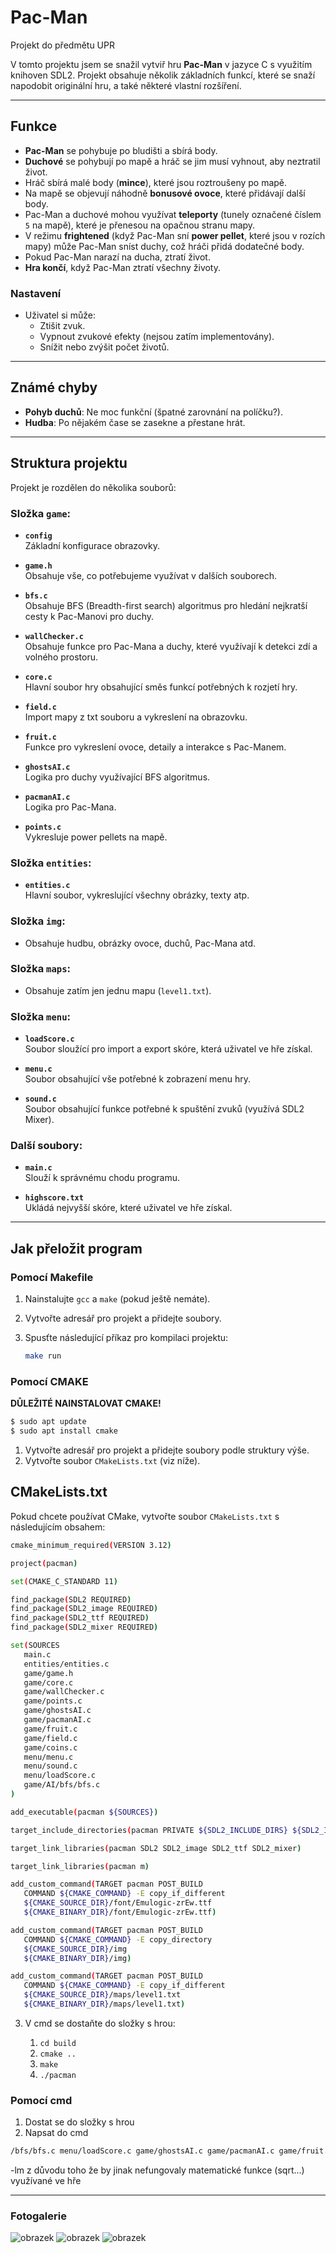 # Pac-Man

Projekt do předmětu UPR

V tomto projektu jsem se snažil vytviř hru **Pac-Man** v jazyce C s využitím knihoven SDL2. Projekt obsahuje několik základních funkcí, které se snaží napodobit originální hru, a také některé vlastní rozšíření.

---

## Funkce

- **Pac-Man** se pohybuje po bludišti a sbírá body.
- **Duchové** se pohybují po mapě a hráč se jim musí vyhnout, aby neztratil život.
- Hráč sbírá malé body (**mince**), které jsou roztroušeny po mapě.
- Na mapě se objevují náhodně **bonusové ovoce**, které přidávají další body.
- Pac-Man a duchové mohou využívat **teleporty** (tunely označené číslem `5` na mapě), které je přenesou na opačnou stranu mapy.
- V režimu **frightened** (když Pac-Man sní **power pellet**, které jsou v rozích mapy) může Pac-Man sníst duchy, což hráči přidá dodatečné body.
- Pokud Pac-Man narazí na ducha, ztratí život.
- **Hra končí**, když Pac-Man ztratí všechny životy.

### Nastavení

- Uživatel si může:
  - Ztišit zvuk.
  - Vypnout zvukové efekty (nejsou zatím implementovány).
  - Snížit nebo zvýšit počet životů.

---

## Známé chyby

- **Pohyb duchů**: Ne moc funkční (špatné zarovnání na políčku?).
- **Hudba**: Po nějakém čase se zasekne a přestane hrát.

---

## Struktura projektu

Projekt je rozdělen do několika souborů:

### Složka `game`:

- **`config`**  
  Základní konfigurace obrazovky.

- **`game.h`**  
  Obsahuje vše, co potřebujeme využívat v dalších souborech.

- **`bfs.c`**  
  Obsahuje BFS (Breadth-first search) algoritmus pro hledání nejkratší cesty k Pac-Manovi pro duchy.

- **`wallChecker.c`**  
  Obsahuje funkce pro Pac-Mana a duchy, které využívají k detekci zdí a volného prostoru.

- **`core.c`**  
  Hlavní soubor hry obsahující směs funkcí potřebných k rozjetí hry.

- **`field.c`**  
  Import mapy z txt souboru a vykreslení na obrazovku.

- **`fruit.c`**  
  Funkce pro vykreslení ovoce, detaily a interakce s Pac-Manem.

- **`ghostsAI.c`**  
  Logika pro duchy využívající BFS algoritmus.

- **`pacmanAI.c`**  
  Logika pro Pac-Mana.

- **`points.c`**  
  Vykresluje power pellets na mapě.

### Složka `entities`:

- **`entities.c`**  
  Hlavní soubor, vykreslující všechny obrázky, texty atp.

### Složka `img`:

- Obsahuje hudbu, obrázky ovoce, duchů, Pac-Mana atd.

### Složka `maps`:

- Obsahuje zatím jen jednu mapu (`level1.txt`).

### Složka `menu`:

- **`loadScore.c`**  
  Soubor sloužící pro import a export skóre, která uživatel ve hře získal.

- **`menu.c`**  
  Soubor obsahující vše potřebné k zobrazení menu hry.

- **`sound.c`**  
  Soubor obsahující funkce potřebné k spuštění zvuků (využívá SDL2 Mixer).

### Další soubory:

- **`main.c`**  
  Slouží k správnému chodu programu.

- **`highscore.txt`**  
  Ukládá nejvyšší skóre, které uživatel ve hře získal.

---

## Jak přeložit program

### Pomocí Makefile

1. Nainstalujte `gcc` a `make` (pokud ještě nemáte).
2. Vytvořte adresář pro projekt a přidejte soubory.
3. Spusťte následující příkaz pro kompilaci projektu:

   ```bash
   make run


### Pomocí CMAKE

**DŮLEŽITÉ NAINSTALOVAT CMAKE!**
 ```bash
$ sudo apt update
$ sudo apt install cmake
```

1. Vytvořte adresář pro projekt a přidejte soubory podle struktury výše.
2. Vytvořte soubor `CMakeLists.txt` (viz níže).

## CMakeLists.txt

Pokud chcete používat CMake, vytvořte soubor `CMakeLists.txt` s následujícím obsahem:

 ```bash
cmake_minimum_required(VERSION 3.12)

project(pacman)

set(CMAKE_C_STANDARD 11)

find_package(SDL2 REQUIRED)
find_package(SDL2_image REQUIRED)
find_package(SDL2_ttf REQUIRED)
find_package(SDL2_mixer REQUIRED)

set(SOURCES
    main.c                         
    entities/entities.c
    game/game.h
    game/core.c
    game/wallChecker.c
    game/points.c
    game/ghostsAI.c
    game/pacmanAI.c
    game/fruit.c
    game/field.c
    game/coins.c
    menu/menu.c
    menu/sound.c
    menu/loadScore.c
    game/AI/bfs/bfs.c
)

add_executable(pacman ${SOURCES})

target_include_directories(pacman PRIVATE ${SDL2_INCLUDE_DIRS} ${SDL2_IMAGE_INCLUDE_DIRS} ${SDL2_TTF_INCLUDE_DIRS} ${SDL2_MIXER_INCLUDE_DIRS})

target_link_libraries(pacman SDL2 SDL2_image SDL2_ttf SDL2_mixer)

target_link_libraries(pacman m)

add_custom_command(TARGET pacman POST_BUILD
    COMMAND ${CMAKE_COMMAND} -E copy_if_different
    ${CMAKE_SOURCE_DIR}/font/Emulogic-zrEw.ttf
    ${CMAKE_BINARY_DIR}/font/Emulogic-zrEw.ttf)

add_custom_command(TARGET pacman POST_BUILD
    COMMAND ${CMAKE_COMMAND} -E copy_directory
    ${CMAKE_SOURCE_DIR}/img
    ${CMAKE_BINARY_DIR}/img)

add_custom_command(TARGET pacman POST_BUILD
    COMMAND ${CMAKE_COMMAND} -E copy_if_different
    ${CMAKE_SOURCE_DIR}/maps/level1.txt
    ${CMAKE_BINARY_DIR}/maps/level1.txt)
```

3. V cmd se dostaňte do složky s hrou:

	1. `cd build`
	2. `cmake ..`
	3. `make`
	4. `./pacman`


### Pomocí cmd

1. Dostat se do složky s hrou
2. Napsat do cmd
```bash ' gcc ./game main.c menu/menu.c menu/sound.c game/core.c game/wallChecker.c entities/entities.c game/points.c game/AI
/bfs/bfs.c menu/loadScore.c game/ghostsAI.c game/pacmanAI.c game/fruit.c game/field.c game/coins.c -o game_menu -lSDL2 -lSDL2_ttf -lSDL2_image -lSDL2_mixer -lm'
```

-lm z důvodu toho že by jinak nefungovaly matematické funkce (sqrt...) využívané ve hře

---

### Fotogalerie

![obrazek](https://github.com/user-attachments/assets/7a13fff5-88a7-4e87-8fa3-296e0b346a9c)
![obrazek](https://github.com/user-attachments/assets/1c33fe93-6307-476a-bad3-28694b0eaa8f)
![obrazek](https://github.com/user-attachments/assets/c8ae2c03-b09a-4e55-bba6-b98041361a13)



